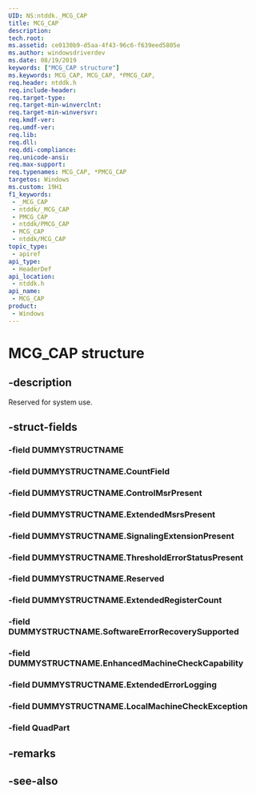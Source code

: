 ```yaml
---
UID: NS:ntddk._MCG_CAP
title: MCG_CAP
description: 
tech.root: 
ms.assetid: ce0130b9-d5aa-4f43-96c6-f639eed5805e
ms.author: windowsdriverdev
ms.date: 08/19/2019
keywords: ["MCG_CAP structure"]
ms.keywords: MCG_CAP, MCG_CAP, *PMCG_CAP,
req.header: ntddk.h
req.include-header: 
req.target-type: 
req.target-min-winverclnt: 
req.target-min-winversvr: 
req.kmdf-ver: 
req.umdf-ver: 
req.lib: 
req.dll: 
req.ddi-compliance: 
req.unicode-ansi: 
req.max-support: 
req.typenames: MCG_CAP, *PMCG_CAP
targetos: Windows
ms.custom: 19H1
f1_keywords:
 - _MCG_CAP
 - ntddk/_MCG_CAP
 - PMCG_CAP
 - ntddk/PMCG_CAP
 - MCG_CAP
 - ntddk/MCG_CAP
topic_type:
 - apiref
api_type:
 - HeaderDef
api_location:
 - ntddk.h
api_name:
 - MCG_CAP
product:
 - Windows
---
```


# MCG_CAP structure


## -description

Reserved for system use.

## -struct-fields

### -field DUMMYSTRUCTNAME

### -field DUMMYSTRUCTNAME.CountField

### -field DUMMYSTRUCTNAME.ControlMsrPresent

### -field DUMMYSTRUCTNAME.ExtendedMsrsPresent

### -field DUMMYSTRUCTNAME.SignalingExtensionPresent

### -field DUMMYSTRUCTNAME.ThresholdErrorStatusPresent

### -field DUMMYSTRUCTNAME.Reserved

### -field DUMMYSTRUCTNAME.ExtendedRegisterCount

### -field DUMMYSTRUCTNAME.SoftwareErrorRecoverySupported

### -field DUMMYSTRUCTNAME.EnhancedMachineCheckCapability

### -field DUMMYSTRUCTNAME.ExtendedErrorLogging

### -field DUMMYSTRUCTNAME.LocalMachineCheckException

### -field QuadPart

## -remarks

## -see-also

